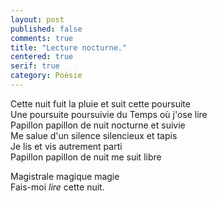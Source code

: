 ```yaml
---
layout: post
published: false
comments: true
title: "Lecture nocturne."
centered: true
serif: true
category: Poésie
---
```

Cette nuit fuit la pluie et suit cette poursuite  
Une poursuite poursuivie du Temps où j'ose lire  
Papillon papillon de nuit nocturne et suivie  
Me salue d'un silence silencieux et tapis  
Je lis et vis autrement parti  
Papillon papillon de nuit me suit libre  

Magistrale magique magie  
Fais-moi *lire* cette nuit.
